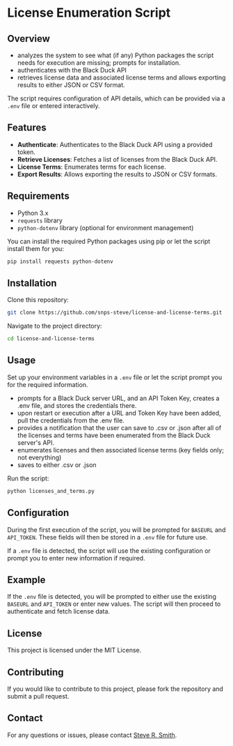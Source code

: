 # License Enumeration Script

## Overview

- analyzes the system to see what (if any) Python packages the script needs for execution are missing; prompts for installation.
- authenticates with the Black Duck API
- retrieves license data and associated license terms and allows exporting results to either JSON or CSV format.

The script requires configuration of API details, which can be provided via a `.env` file or entered interactively.

## Features

- **Authenticate**: Authenticates to the Black Duck API using a provided token.
- **Retrieve Licenses**: Fetches a list of licenses from the Black Duck API.
- **License Terms**: Enumerates terms for each license.
- **Export Results**: Allows exporting the results to JSON or CSV formats.

## Requirements

- Python 3.x
- `requests` library
- `python-dotenv` library (optional for environment management)

You can install the required Python packages using pip or let the script install them for you:

```bash
pip install requests python-dotenv
```

## Installation

Clone this repository:

```bash
git clone https://github.com/snps-steve/license-and-license-terms.git
```

Navigate to the project directory:

```bash
cd license-and-license-terms
```

## Usage

Set up your environment variables in a `.env` file or let the script prompt you for the required information. 

- prompts for a Black Duck server URL, and an API Token Key, creates a .env file, and stores the credentials there.
- upon restart or execution after a URL and Token Key have been added, pull the credentials from the .env file.
- provides a notification that the user can save to .csv or .json after all of the licenses and terms have been enumerated from the Black Duck server's API.
- enumerates licenses and then associated license terms (key fields only; not everything)
- saves to either .csv or .json

Run the script:

```bash
python licenses_and_terms.py
```

## Configuration

During the first execution of the script, you will be prompted for `BASEURL` and `API_TOKEN`. These fields will then be stored in a `.env` file for future use.

If a `.env` file is detected, the script will use the existing configuration or prompt you to enter new information if required.

## Example

If the `.env` file is detected, you will be prompted to either use the existing `BASEURL` and `API_TOKEN` or enter new values. The script will then proceed to authenticate and fetch license data.

## License

This project is licensed under the MIT License.

## Contributing

If you would like to contribute to this project, please fork the repository and submit a pull request.

## Contact

For any questions or issues, please contact [Steve R. Smith](mailto:ssmith@blackduck.com).
